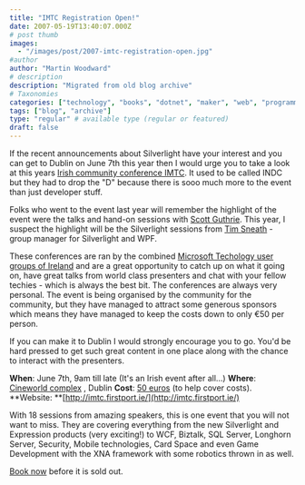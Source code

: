 ```yaml
---
title: "IMTC Registration Open!"
date: 2007-05-19T13:40:07.000Z
# post thumb
images:
  - "/images/post/2007-imtc-registration-open.jpg"
#author
author: "Martin Woodward"
# description
description: "Migrated from old blog archive"
# Taxonomies
categories: ["technology", "books", "dotnet", "maker", "web", "programming", "personal"]
tags: ["blog", "archive"]
type: "regular" # available type (regular or featured)
draft: false
---
```

If the recent announcements about Silverlight have your interest and you can get to Dublin on June 7th this year then I would urge you to take a look at this years [Irish community conference IMTC](http://imtc.firstport.ie/).  It used to be called INDC but they had to drop the "D" because there is sooo much more to the event than just developer stuff. 

Folks who went to the event last year will remember the highlight of the event were the talks and hand-on sessions with [Scott Guthrie](http://weblogs.asp.net/scottgu/).  This year, I suspect the highlight will be the Silverlight sessions from [Tim Sneath](http://blogs.msdn.com/tims/default.aspx) - group manager for Silverlight and WPF. 

These conferences are ran by the combined [Microsoft Techology user groups of Ireland](http://www.mtug.ie/) and are a great opportunity to catch up on what it going on, have great talks from world class presenters and chat with your fellow techies - which is always the best bit.  The conferences are always very personal.  The event is being organised by the community for the community, but they have managed to attract some generous sponsors which means they have managed to keep the costs down to only €50 per person. 

If you can make it to Dublin I would strongly encourage you to go.  You'd be hard pressed to get such great content in one place along with the chance to interact with the presenters. 

**When**: June 7th, 9am till late (It's an Irish event after all...)
**Where**: [Cineworld complex](http://www.cineworld.ie/) , Dublin
**Cost**: [50 euros](http://imtc.firstport.ie/book.aspx) (to help cover costs). 
**Website: **[http://imtc.firstport.ie/](http://imtc.firstport.ie/) 

With 18 sessions from amazing speakers, this is one event that you will not want to miss. They are covering everything from the new Silverlight and Expression products (very exciting!) to WCF, Biztalk, SQL Server, Longhorn Server, Security, Mobile technologies, Card Space and even Game Development with the XNA framework with some robotics thrown in as well. 

[Book now](http://imtc.firstport.ie/book.aspx) before it is sold out.